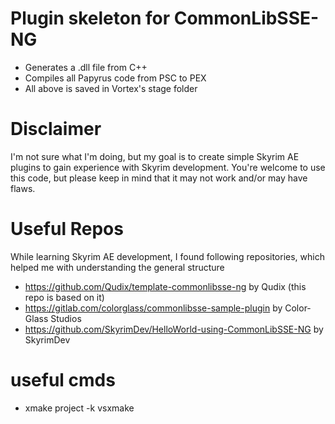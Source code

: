 # Plugin skeleton for CommonLibSSE-NG
- Generates a .dll file from C++
- Compiles all Papyrus code from PSC to PEX
- All above is saved in Vortex's stage folder

# Disclaimer
I'm not sure what I'm doing, but my goal is to create simple Skyrim AE plugins to gain experience with Skyrim development.
You're welcome to use this code, but please keep in mind that it may not work and/or may have flaws.

# Useful Repos
While learning Skyrim AE development, I found following repositories, which helped me with understanding the general structure
- https://github.com/Qudix/template-commonlibsse-ng by Qudix (this repo is based on it)
- https://gitlab.com/colorglass/commonlibsse-sample-plugin by Color-Glass Studios
- https://github.com/SkyrimDev/HelloWorld-using-CommonLibSSE-NG by SkyrimDev

# useful cmds
- xmake project -k vsxmake